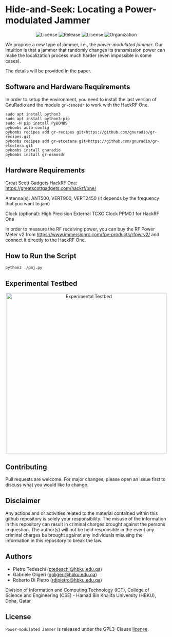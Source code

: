 # Hide-and-Seek: Locating a Power-modulated Jammer
<p align="center">
     <img alt="License" src="https://img.shields.io/static/v1.svg?label=license&message=GPL3&color=brightgreen">
     <img alt="Release" src="https://img.shields.io/static/v1.svg?label=release&message=1.0&color=blue">
     <img alt="License" src="https://img.shields.io/static/v1.svg?label=build&message=passing&color=brightgreen">
     <img alt="Organization" src="https://img.shields.io/static/v1.svg?label=org&message=CRI-LAB&color=blue">
</p>
We propose a new type of jammer, i.e., the <i>power-modulated jammer</i>. Our intuition is that a jammer that randomly changes its transmission power can make the localization process much harder (even impossible in some cases).

The details will be provided in the paper.

## Software and Hardware Requirements
In order to setup the environment, you need to install the last version of GnuRadio and the module ```gr-osmosdr``` to work with the HackRF One.
```
sudo apt install python3
sudo apt install python3-pip
sudo -H pip install PyBOMBS
pybombs auto-config
pybombs recipes add gr-recipes git+https://github.com/gnuradio/gr-recipes.git
pybombs recipes add gr-etcetera git+https://github.com/gnuradio/gr-etcetera.git
pybombs install gnuradio
pybombs install gr-osmosdr
```

## Hardware Requirements
Great Scott Gadgets HackRF One: https://greatscottgadgets.com/hackrf/one/

Antenna(s): ANT500, VERT900, VERT2450 (it depends by the frequency that you want to jam)

Clock (optional): High Precision External TCXO Clock PPM0.1 for HackRF One

In order to measure the RF receiving power, you can buy the RF Power Meter v2 from https://www.immersionrc.com/fpv-products/rfpwrv2/ and connect it directly to the HackRF One.

## How to Run the Script
```python3 ./pmj.py```

## Experimental Testbed
<p align="center">
     <img alt="Experimental Testbed" src="./figures/testbed.jpeg" width="500">
</p>

## Contributing
Pull requests are welcome. For major changes, please open an issue first to discuss what you would like to change.

## Disclaimer
Any actions and or activities related to the material contained within this github repository is solely your responsibility. The misuse of the information in this repository can result in criminal charges brought against the persons in question. The author(s) will not be held responsible in the event any criminal charges be brought against any individuals misusing the information in this repository to break the law.

## Authors
- Pietro Tedeschi (ptedeschi@hbku.edu.qa)
- Gabriele Oligeri (goligeri@hbku.edu.qa)
- Roberto Di Pietro (rdipietro@hbku.edu.qa)

Division of Information and Computing Technology (ICT), College of Science and Engineering (CSE) - Hamad Bin Khalifa University (HBKU), Doha, Qatar

## License
`Power-modulated Jammer` is released under the GPL3-Clause <a href="LICENSE">license</a>.
